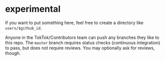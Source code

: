 # experimental

If you want to put something here, feel free to create a directory like
`users/$github_id`.

Anyone in the TokTok/Contributors team can push any branches they like to this
repo. The `master` branch requires status checks (continuous integration) to
pass, but does not require reviews. You may optionally ask for reviews, though.
